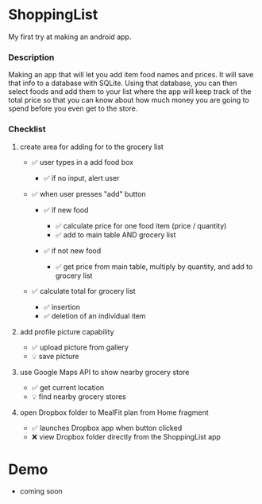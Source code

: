 # ShoppingList
My first try at making an android app.

### Description
Making an app that will let you add item food names and prices. It will save that info to a database with SQLite. Using that database, you can then select foods and add them to your list where the app will keep track of the total price so that you can know about how much money you are going to spend before you even get to the store.

### Checklist

1. create area for adding for to the grocery list
   * :white_check_mark: user types in a add food box
        * :white_check_mark: if no input, alert user

   * :white_check_mark: when user presses "add" button
        * :white_check_mark: if new food
           * :white_check_mark: calculate price for one food item (price / quantity)
           * :white_check_mark: add to main table AND grocery list

        * :white_check_mark: if not new food
           * :white_check_mark: get price from main table, multiply by quantity, and add to grocery list
           
    * :white_check_mark: calculate total for grocery list
        * :white_check_mark: insertion
        * :white_check_mark: deletion of an individual item


2. add profile picture capability
   * :white_check_mark: upload picture from gallery
   * :bulb: save picture

3. use Google Maps API to show nearby grocery store
   * :white_check_mark: get current location
   * :bulb: find nearby grocery stores

4. open Dropbox folder to MealFit plan from Home fragment
   * :white_check_mark: launches Dropbox app when button clicked
   * :x: view Dropbox folder directly from the ShoppingList app

# Demo
* coming soon
